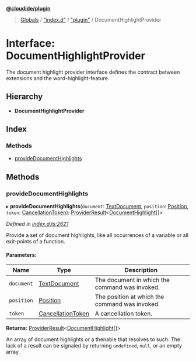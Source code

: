 **[@cloudide/plugin](../README.md)**

> [Globals](../README.md) / ["index.d"](../modules/_index_d_.md) / ["plugin"](../modules/_index_d_._plugin_.md) / DocumentHighlightProvider

# Interface: DocumentHighlightProvider

The document highlight provider interface defines the contract between extensions and
the word-highlight-feature.

## Hierarchy

* **DocumentHighlightProvider**

## Index

### Methods

* [provideDocumentHighlights](_index_d_._plugin_.documenthighlightprovider.md#providedocumenthighlights)

## Methods

### provideDocumentHighlights

▸ **provideDocumentHighlights**(`document`: [TextDocument](_index_d_._plugin_.textdocument.md), `position`: [Position](../classes/_index_d_._plugin_.position.md), `token`: [CancellationToken](_index_d_._plugin_.cancellationtoken.md)): [ProviderResult](../modules/_index_d_._plugin_.md#providerresult)\<[DocumentHighlight](../classes/_index_d_._plugin_.documenthighlight.md)[]>

*Defined in [index.d.ts:2621](https://github.com/huaweicloud/cloudide-plugin-api/blob/1ab5ef8/index.d.ts#L2621)*

Provide a set of document highlights, like all occurrences of a variable or
all exit-points of a function.

#### Parameters:

Name | Type | Description |
------ | ------ | ------ |
`document` | [TextDocument](_index_d_._plugin_.textdocument.md) | The document in which the command was invoked. |
`position` | [Position](../classes/_index_d_._plugin_.position.md) | The position at which the command was invoked. |
`token` | [CancellationToken](_index_d_._plugin_.cancellationtoken.md) | A cancellation token. |

**Returns:** [ProviderResult](../modules/_index_d_._plugin_.md#providerresult)\<[DocumentHighlight](../classes/_index_d_._plugin_.documenthighlight.md)[]>

An array of document highlights or a thenable that resolves to such. The lack of a result can be
signaled by returning `undefined`, `null`, or an empty array.
